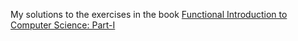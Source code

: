 My solutions to the exercises in the book [Functional Introduction to Computer Science: Part-I](https://cs.uwaterloo.ca/~plragde/flaneries/FICS)
